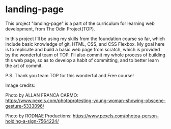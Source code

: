 # landing-page
This project "landing-page" is a part of the curriculum for learning web development, from The Odin Project(TOP).

In this project I'll be using my skills from the foundation course so far, which include basic knowledge of git, HTML, CSS, and CSS Flexbox. My goal here is to replicate and build a basic web page from scratch, which is provided by the wonderful team of TOP. I'll also commit my whole process of building this web page, so as to develop a habit of committing, and to better learn the art of commit. 

P.S. Thank you team TOP for this wonderful and Free course!

Image credits:

Photo by ALLAN FRANCA CARMO: https://www.pexels.com/photoprotesting-young-woman-showing-obscene-gesture-5333096/

Photo by RODNAE Productions: https://www.pexels.com/photoa-person-holding-a-sign-7564224/
